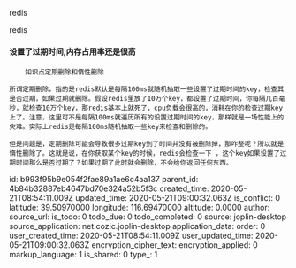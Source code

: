 redis

redis 
#### 设置了过期时间,内存占用率还是很高
		知识点定期删除和惰性删除
```
所谓定期删除，指的是redis默认是每隔100ms就随机抽取一些设置了过期时间的key，检查其是否过期，如果过期就删除。假设redis里放了10万个key，都设置了过期时间，你每隔几百毫秒，就检查10万个key，那redis基本上就死了，cpu负载会很高的，消耗在你的检查过期key上了。注意，这里可不是每隔100ms就遍历所有的设置过期时间的key，那样就是一场性能上的灾难。实际上redis是每隔100ms随机抽取一些key来检查和删除的。

但是问题是，定期删除可能会导致很多过期key到了时间并没有被删除掉，那咋整呢？所以就是惰性删除了。这就是说，在你获取某个key的时候，redis会检查一下 ，这个key如果设置了过期时间那么是否过期了？如果过期了此时就会删除，不会给你返回任何东西。
```
	

id: b993f95b9e054f2fae89a1ae6c4aa137
parent_id: 4b84b32887eb4647bd70e324a52b5f3c
created_time: 2020-05-21T08:54:11.009Z
updated_time: 2020-05-21T09:00:32.063Z
is_conflict: 0
latitude: 39.50970000
longitude: 116.69470000
altitude: 0.0000
author: 
source_url: 
is_todo: 0
todo_due: 0
todo_completed: 0
source: joplin-desktop
source_application: net.cozic.joplin-desktop
application_data: 
order: 0
user_created_time: 2020-05-21T08:54:11.009Z
user_updated_time: 2020-05-21T09:00:32.063Z
encryption_cipher_text: 
encryption_applied: 0
markup_language: 1
is_shared: 0
type_: 1